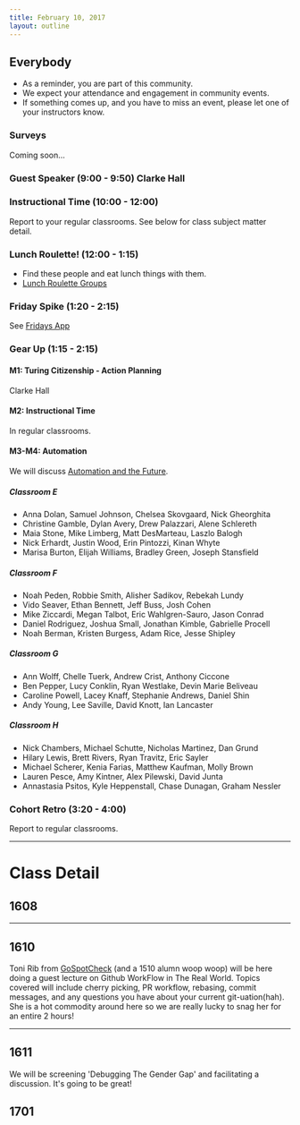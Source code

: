 ```yaml
---
title: February 10, 2017
layout: outline
---
```


## Everybody

- As a reminder, you are part of this community.
- We expect your attendance and engagement in community events.
- If something comes up, and you have to miss an event, please let one of your instructors know.

### Surveys
Coming soon...

### Guest Speaker (9:00 - 9:50) Clarke Hall

### Instructional Time (10:00 - 12:00)
Report to your regular classrooms. See below for class subject matter detail.

### Lunch Roulette! (12:00 - 1:15)

* Find these people and eat lunch things with them.
* [Lunch Roulette Groups](https://github.com/turingschool/interdisciplinary-planning/blob/master/groups/20170210.markdown)


### Friday Spike (1:20 - 2:15)
See [Fridays App](https://turing-fridays.firebaseapp.com/)


### Gear Up (1:15 - 2:15)

#### M1: Turing Citizenship - Action Planning
Clarke Hall

#### M2: Instructional Time
In regular classrooms.

#### M3-M4: Automation
We will discuss [Automation and the Future](https://github.com/turingschool/gear-up/blob/master/automation.markdown).

##### Classroom E

*   Anna Dolan, Samuel Johnson, Chelsea Skovgaard, Nick Gheorghita
*   Christine Gamble, Dylan Avery, Drew Palazzari, Alene Schlereth
*   Maia Stone, Mike Limberg, Matt DesMarteau, Laszlo Balogh
*   Nick Erhardt, Justin Wood, Erin Pintozzi, Kinan Whyte
*   Marisa Burton, Elijah Williams, Bradley Green, Joseph Stansfield

##### Classroom F

*   Noah Peden, Robbie Smith, Alisher Sadikov, Rebekah Lundy
*   Vido Seaver, Ethan Bennett, Jeff Buss, Josh Cohen
*   Mike Ziccardi, Megan Talbot, Eric Wahlgren-Sauro, Jason Conrad
*   Daniel Rodriguez, Joshua Small, Jonathan Kimble, Gabrielle Procell
*   Noah Berman, Kristen Burgess, Adam Rice, Jesse Shipley

##### Classroom G

*   Ann Wolff, Chelle Tuerk, Andrew Crist, Anthony Ciccone
*   Ben Pepper, Lucy Conklin, Ryan Westlake, Devin Marie Beliveau
*   Caroline Powell, Lacey Knaff, Stephanie Andrews, Daniel Shin
*   Andy Young, Lee Saville, David Knott, Ian Lancaster

##### Classroom H

*   Nick Chambers, Michael Schutte, Nicholas Martinez, Dan Grund
*   Hilary Lewis, Brett Rivers, Ryan Travitz, Eric Sayler
*   Michael Scherer, Kenia Farias, Matthew Kaufman, Molly Brown
*   Lauren Pesce, Amy Kintner, Alex Pilewski, David Junta
*   Annastasia Psitos, Kyle Heppenstall, Chase Dunagan, Graham Nessler


### Cohort Retro (3:20 - 4:00)
Report to regular classrooms.

--------------------------------------------

# Class Detail

## 1608

--------------------------------------------

## 1610

Toni Rib from [GoSpotCheck](https://www.gospotcheck.com/) (and a 1510 alumn woop woop) will be here doing a guest lecture on Github WorkFlow in The Real World. Topics covered will include cherry picking, PR workflow, rebasing, commit messages, and any questions you have about your current git-uation(hah). She is a hot commodity around here so we are really lucky to snag her for an entire 2 hours! 

--------------------------------------------

## 1611

We will be screening 'Debugging The Gender Gap' and facilitating a discussion. It's going to be great!

## 1701
